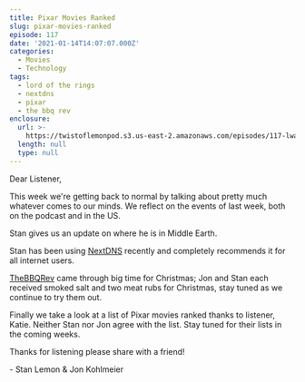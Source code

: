 ```yaml
---
title: Pixar Movies Ranked
slug: pixar-movies-ranked
episode: 117
date: '2021-01-14T14:07:07.000Z'
categories:
  - Movies
  - Technology
tags:
  - lord of the rings
  - nextdns
  - pixar
  - the bbq rev
enclosure:
  url: >-
    https://twistoflemonpod.s3.us-east-2.amazonaws.com/episodes/117-lwatol-20210114.mp3
  length: null
  type: null
---
```


Dear Listener,

This week we're getting back to normal by talking about pretty much whatever comes to our minds. We reflect on the events of last week, both on the podcast and in the US.

Stan gives us an update on where he is in Middle Earth.

Stan has been using [NextDNS](https://nextdns.io) recently and completely recommends it for all internet users.

[TheBBQRev](https://thebbqrev.com) came through big time for Christmas; Jon and Stan each received smoked salt and two meat rubs for Christmas, stay tuned as we continue to try them out.

Finally we take a look at a list of Pixar movies ranked thanks to listener, Katie. Neither Stan nor Jon agree with the list. Stay tuned for their lists in the coming weeks.

Thanks for listening please share with a friend!

\- Stan Lemon & Jon Kohlmeier
